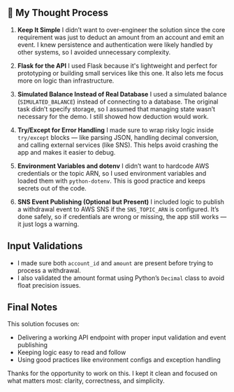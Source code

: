 ## 🧠 My Thought Process

1. **Keep It Simple**
   I didn’t want to over-engineer the solution since the core requirement was just to deduct an amount from an account and emit an event. I knew persistence and authentication were likely handled by other systems, so I avoided unnecessary complexity.

2. **Flask for the API**
   I used Flask because it's lightweight and perfect for prototyping or building small services like this one. It also lets me focus more on logic than infrastructure.

3. **Simulated Balance Instead of Real Database**
   I used a simulated balance (`SIMULATED_BALANCE`) instead of connecting to a database. The original task didn’t specify storage, so I assumed that managing state wasn’t necessary for the demo. I still showed how deduction would work.

4. **Try/Except for Error Handling**
   I made sure to wrap risky logic inside `try/except` blocks — like parsing JSON, handling decimal conversion, and calling external services (like SNS). This helps avoid crashing the app and makes it easier to debug.

5. **Environment Variables and dotenv**
   I didn’t want to hardcode AWS credentials or the topic ARN, so I used environment variables and loaded them with `python-dotenv`. This is good practice and keeps secrets out of the code.

6. **SNS Event Publishing (Optional but Present)**
   I included logic to publish a withdrawal event to AWS SNS if the `SNS_TOPIC_ARN` is configured. It’s done safely, so if credentials are wrong or missing, the app still works — it just logs a warning.

## Input Validations

- I made sure both `account_id` and `amount` are present before trying to process a withdrawal.
- I also validated the amount format using Python’s `Decimal` class to avoid float precision issues.

## Final Notes

This solution focuses on:
- Delivering a working API endpoint with proper input validation and event publishing
- Keeping logic easy to read and follow
- Using good practices like environment configs and exception handling

Thanks for the opportunity to work on this. I kept it clean and focused on what matters most: clarity, correctness, and simplicity.

